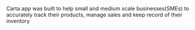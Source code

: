 Carta app was built to help small and medium scale businesses(SMEs) to accurately track their products, manage sales and keep record of their inventory



